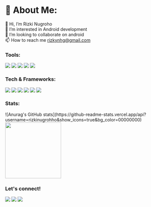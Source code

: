 # 💫 About Me:
👋 Hi, I’m Rizki Nugroho<br>👀 I’m interested in Android development<br>💞️ I’m looking to collaborate on android<br>📫 How to reach me rizkynhg@gmail.com

### Tools:
<p>
    <img src="https://img.shields.io/badge/mac%20os-000000?style=for-the-badge&logo=macos&logoColor=F0F0F0" />
    <img src="hhttps://img.shields.io/badge/Xcode-007ACC?style=for-the-badge&logo=Xcode&logoColor=white" />
    <img src="https://img.shields.io/badge/Android_Studio-3DDC84?style=for-the-badge&logo=android-studio&logoColor=white" />
    <img src="https://img.shields.io/badge/IntelliJIDEA-000000.svg?style=for-the-badge&logo=intellij-idea&logoColor=white">
    <img src="https://img.shields.io/badge/Visual%20Studio%20Code-0078d7.svg?style=for-the-badge&logo=visual-studio-code&logoColor=white"/>
</p>

### Tech & Frameworks:
<p>
    <img src="https://img.shields.io/badge/kotlin-%237F52FF.svg?style=for-the-badge&logo=kotlin&logoColor=white" />
    <img src="https://img.shields.io/badge/Flutter-02569B?style=for-the-badge&logo=flutter&logoColor=white" />
    <img src="https://img.shields.io/badge/javascript-%23323330.svg?style=for-the-badge&logo=javascript&logoColor=%23F7DF1E" />
    <img src="https://img.shields.io/badge/Node%20js-339933?style=for-the-badge&logo=nodedotjs&logoColor=white" />
    <img src="https://img.shields.io/badge/java-%23ED8B00.svg?style=for-the-badge&logo=openjdk&logoColor=white)" />
    <img src="https://img.shields.io/badge/php-%23777BB4.svg?style=for-the-badge&logo=php&logoColor=white"/>
</p>

### Stats:
<p>
    ![Anurag's GitHub stats](https://github-readme-stats.vercel.app/api?username=rizkinugrohho&show_icons=true&bg_color=00000000)
    <img src="https://github-readme-stats.vercel.app/api/top-langs/?username=rizkinugrohho&layout=compact" height=180 />
</p>

### Let's connect!
<p>
    <a href="https://linkedin.com/in/rizki-nugroho" target="blank"><img src="https://img.shields.io/badge/LinkedIn-0077B5?style=for-the-badge&logo=linkedin&logoColor=white" /></a>
    <a href="https://instagram.com/rizkinugrohho" target="blank"><img src="https://img.shields.io/badge/Instagram-%23E4405F.svg?style=for-the-badge&logo=Instagram&logoColor=white?" /></a>
    <a href="https://rizkinugroho.netlify.app/" target="blank"><img src="https://img.shields.io/badge/website-000000?style=for-the-badge&logo=About.me&logoColor=white" /></a>

</p>
